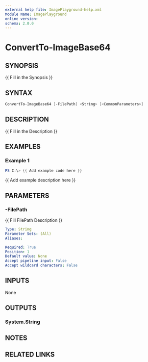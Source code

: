 ```yaml
---
external help file: ImagePlayground-help.xml
Module Name: ImagePlayground
online version:
schema: 2.0.0
---
```


# ConvertTo-ImageBase64

## SYNOPSIS
{{ Fill in the Synopsis }}

## SYNTAX
```powershell
ConvertTo-ImageBase64 [-FilePath] <String> [<CommonParameters>]
```

## DESCRIPTION
{{ Fill in the Description }}

## EXAMPLES
### Example 1
```powershell
PS C:\> {{ Add example code here }}
```
{{ Add example description here }}

## PARAMETERS
### -FilePath
{{ Fill FilePath Description }}
```yaml
Type: String
Parameter Sets: (All)
Aliases:

Required: True
Position: 1
Default value: None
Accept pipeline input: False
Accept wildcard characters: False
```

## INPUTS
None

## OUTPUTS
### System.String

## NOTES

## RELATED LINKS

